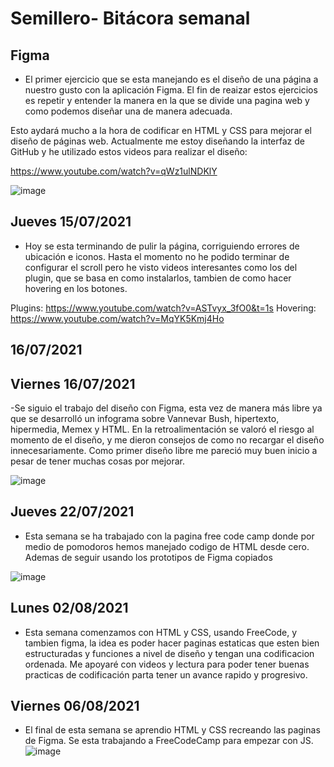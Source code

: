 # Semillero- Bitácora semanal

## Figma

- El primer ejercicio que se esta manejando es el diseño de una página a nuestro gusto con la aplicación Figma. El fin de reaizar estos ejercicios es repetir y entender la manera en la que se divide una pagina web y como podemos diseñar una de manera adecuada.

Esto aydará mucho a la hora de codificar en HTML y CSS para mejorar el diseño de páginas web. Actualmente me estoy diseñando la interfaz de GitHub y he utilizado estos videos para realizar el diseño:

https://www.youtube.com/watch?v=qWz1ulNDKlY

![image](https://user-images.githubusercontent.com/58794286/125465176-1f3646ac-a04d-4e0c-bbd8-82cd9a629e7f.png)

## Jueves 15/07/2021

- Hoy se esta terminando de pulir la página, corriguiendo errores de ubicación e iconos. Hasta el momento no he podido terminar de configurar el scroll pero he visto videos interesantes como los del plugin, que se basa en como instalarlos, tambien de como hacer hovering en los botones.

Plugins: https://www.youtube.com/watch?v=ASTvyx_3fO0&t=1s
Hovering: https://www.youtube.com/watch?v=MqYK5Kmj4Ho


## 16/07/2021

## Viernes 16/07/2021

-Se siguio el trabajo del diseño con Figma, esta vez de manera más libre ya que se desarrolló un infograma sobre Vannevar Bush, hipertexto, hipermedia, Memex y HTML. En la retroalimentación se valoró el riesgo al momento de el diseño, y me dieron consejos de como no recargar el diseño innecesariamente. Como primer diseño libre me pareció muy buen inicio a pesar de tener muchas cosas por mejorar.

![image](https://user-images.githubusercontent.com/58794286/126016055-231bc268-91c5-47ec-9fa7-f4694ee53c9c.png)

## Jueves 22/07/2021

- Esta semana se ha trabajado con la pagina free code camp donde por medio de pomodoros hemos manejado codigo de HTML desde cero. Ademas de seguir usando los prototipos de Figma copiados

![image](https://user-images.githubusercontent.com/58794286/126648333-65980fed-3830-45e3-8b50-5147de5eef72.png)

## Lunes 02/08/2021

- Esta semana comenzamos con HTML y CSS, usando FreeCode, y tambien figma, la idea es poder hacer paginas estaticas que esten bien estructuradas y funciones a nivel de diseño y tengan una codificacion ordenada. Me apoyaré con videos y lectura para poder tener buenas practicas de codificación parta tener un avance rapido y progresivo.
 
## Viernes 06/08/2021

- El final de esta semana se aprendio HTML y CSS recreando las paginas de Figma. Se esta trabajando a FreeCodeCamp para empezar con JS.
![image](https://user-images.githubusercontent.com/58794286/128572403-f19b32dd-a000-47ee-b08f-2b1f0608937b.png)
